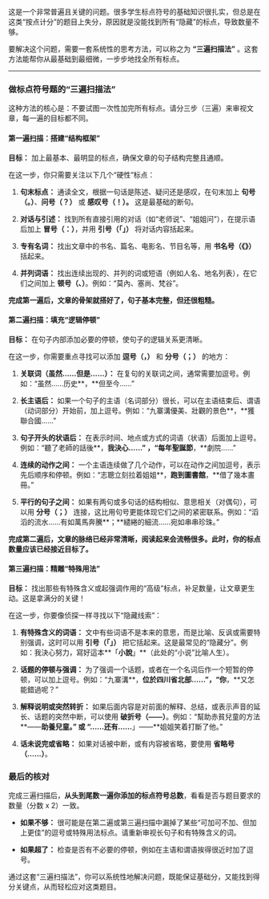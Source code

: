 这是一个非常普遍且关键的问题。很多学生标点符号的基础知识很扎实，但总是在这类“按点计分”的题目上失分，原因就是没能找到所有“隐藏”的标点，导致数量不够。

要解决这个问题，需要一套系统性的思考方法，可以称之为 **“三遍扫描法”** 。这套方法能帮你从最基础到最细微，一步步地找全所有标点。

---

### 做标点符号题的“三遍扫描法”

这种方法的核心是：不要试图一次性加完所有标点。请分三步（三遍）来审视文章，每一遍的目标都不同。

#### **第一遍扫描：搭建“结构框架”**

**目标：** 加上最基本、最明显的标点，确保文章的句子结构完整且通顺。

在这一步，你只需要关注以下几个“硬性”标点：

1. **句末标点：** 通读全文，根据一句话是陈述、疑问还是感叹，在句末加上 **句号（。）**、**问号（？）** 或 **感叹号（！）。** 这是最基础的断句。
    
2. **对话与引述：** 找到所有直接引用的对话（如“老师说”、“姐姐问”），在提示语后加上 **冒号（：）**，并用 **引号（「」）** 将对话内容括起来。
    
3. **专有名词：** 找出文章中的书名、篇名、电影名、节目名等，用 **书名号（《》）** 括起来。
    
4. **并列词语：** 找出连续出现的、并列的词或短语（例如人名、地名列表），在它们之间加上 **顿号（、）**。例如：“莫內、塞尚、梵谷”。
    

**完成第一遍后，文章的骨架就搭好了，句子基本完整，但还很粗糙。**

#### **第二遍扫描：填充“逻辑停顿”**

**目标：** 在句子内部添加必要的停顿，使句子的逻辑关系更清晰。

在这一步，你需要重点寻找可以添加 **逗号（，）** 和 **分号（；）** 的地方：

1. **关联词（虽然……但是……）：** 在复句的关联词之间，通常需要加逗号。例如：“虽然……历史**，**但至今……”
    
2. **长主语后：** 如果一个句子的主语（名词部分）很长，可以在主语结束后、谓语（动词部分）开始前，加上逗号。例如：“九寨溝優美、壯觀的景色**，**獲聯合國……”
    
3. **句子开头的状语后：** 在表示时间、地点或方式的词语（状语）后面加上逗号。例如：“聽了老師的話後**，**我決心……” ，“每年聖誕節**，**劇院……”
    
4. **连续的动作之间：** 一个主语连续做了几个动作，可以在动作之间加逗号，表示先后顺序和停顿。例如：“志聰立刻拉着姐姐**，**跑到圖書館**，**借了幾本畫冊。”
    
5. **平行的句子之间：** 如果有两句或多句话的结构相似、意思相关（对偶句），可以用 **分号（；）** 连接，这比用句号更能体现它们之间的紧密联系。例如：“滔滔的流水……有如萬馬奔騰**；**繾綣的細流……宛如串串珍珠。”
    

**完成第二遍后，文章的脉络已经非常清晰，阅读起来会流畅很多。此时，你的标点数量应该已经接近目标了。**

#### **第三遍扫描：精雕“特殊用法”**

**目标：** 找出那些有特殊含义或起强调作用的“高级”标点，补足数量，让文章更生动。这是拿满分的关键！

在这一步，你要像侦探一样寻找以下“隐藏线索”：

1. **有特殊含义的词语：** 文中有些词语不是本来的意思，而是比喻、反讽或需要特别强调，这时可以用 **引号（「」）** 把它括起来。这是最常见的“隐藏分”。例如：我決心努力，寫好這本**「**小說**」**（此处的“小说”比喻人生）。
    
2. **话题的停顿与强调：** 为了强调一个话题，或者在一个名词后作一个短暂的停顿，可以加上逗号。例如：“九寨溝**，**位於四川省北部……”，“你**，**又怎能錯過呢？”
    
3. **解释说明或突然转折：** 如果后面内容是对前面的解释、总结，或表示声音的延长、话题的突然中断，可以使用 **破折号（——）**。例如：“幫助赤貧兒童的方法**——**助養兒童。” 或 “……还有……**」——**姐姐笑着打斷了他。”
    
4. **话未说完或省略：** 如果对话被中断，或有内容被省略，要使用 **省略号（……）**。
    

### **最后的核对**

完成三遍扫描后，**从头到尾数一遍你添加的标点符号总数**，看看是否与题目要求的数量（分数 x 2）一致。

- **如果不够：** 很可能是在第二遍或第三遍扫描中漏掉了某些“可加可不加、但加上更佳”的逗号或特殊用法标点。请重新审视长句子和有特殊含义的词。
    
- **如果超了：** 检查是否有不必要的停顿，例如在主语和谓语挨得很近时加了逗号。
    

通过这套“三遍扫描法”，你可以系统性地解决问题，既能保证基础分，又能找到得分关键点，从而轻松应对这类题目。
